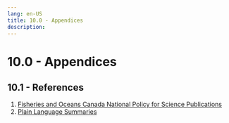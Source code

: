```yaml
---
lang: en-US
title: 10.0 - Appendices
description:
---
```

# 10.0 - Appendices

## 10.1 - References
1. [Fisheries and Oceans Canada National Policy for Science
Publications](https://www.dfo-mpo.gc.ca/about-notre-sujet/publications/science/policy-politique/index-eng.html)
2. [Plain Language
Summaries](https://www.canada.ca/en/privy-council/services/communications-community-office/communications-101-boot-camp-canadian-public-servants/plain-language-accessibility-inclusive-communications.html)